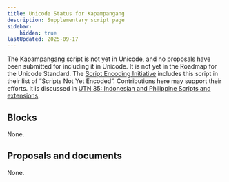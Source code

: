 ```yaml
---
title: Unicode Status for Kapampangang
description: Supplementary script page
sidebar:
    hidden: true
lastUpdated: 2025-09-17
---
```


The Kapampangang script is not yet in Unicode, and no proposals have been submitted for including it in Unicode. It is not yet in the Roadmap for the Unicode Standard. The [Script Encoding Initiative](https://sei.berkeley.edu/) includes this script in their list of “Scripts Not Yet Encoded”. Contributions here may support their efforts. It is discussed in [UTN 35: Indonesian and Philippine Scripts and extensions](https://www.unicode.org/notes/tn35/).

## Blocks

None.

## Proposals and documents

None.
